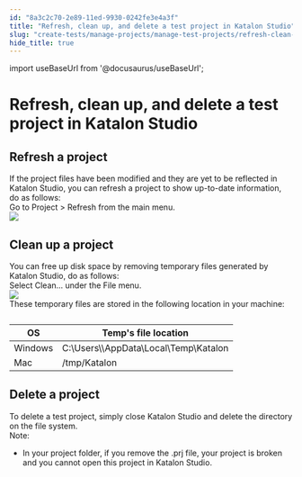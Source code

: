 ```yaml
---
id: "8a3c2c70-2e89-11ed-9930-0242fe3e4a3f"
title: "Refresh, clean up, and delete a test project in Katalon Studio"
slug: "create-tests/manage-projects/manage-test-projects/refresh-clean-up-and-delete-a-test-project-in-katalon-studio"
hide_title: true
---
```

import useBaseUrl from '@docusaurus/useBaseUrl';


# <a id="concept-2419" class="anchor_top_offset"/><a id="ariaid-title1" class="anchor_top_offset"/>Refresh, clean up, and delete a test project in Katalon Studio


## <a id="task-5108" class="anchor_top_offset"/>Refresh a project

<section xmlns="http://www.w3.org/1999/xhtml" className="section context">If the project files have been modified and they are yet to be reflected in <span className="ph">Katalon Studio</span>, you can refresh a project to show up-to-date information, do as follows:</section> 
<div xmlns="http://www.w3.org/1999/xhtml" className="li step p"><span className="ph cmd">Go to <span className="ph uicontrol">Project</span> &gt; <span className="ph uicontrol">Refresh</span> from the main menu.</span><div className="itemgroup stepxmp"><img className="image" width={300} src={useBaseUrl("/4aa74f20-34e4-11ed-9930-0242fe3e4a3f.png")} /></div></div>

## <a id="task-7188" class="anchor_top_offset"/>Clean up a project

<section xmlns="http://www.w3.org/1999/xhtml" className="section context">You can free up disk space by removing temporary files generated by <span className="ph">Katalon Studio</span>, do as follows:</section> 
<div xmlns="http://www.w3.org/1999/xhtml" className="li step p"><span className="ph cmd">Select <span className="ph uicontrol">Clean...</span> under the <span className="ph uicontrol">File</span> menu.</span><div className="itemgroup info"><img className="image" width={600} src={useBaseUrl("/64a360d0-34e4-11ed-9930-0242fe3e4a3f.png")} /></div><div className="itemgroup info">These temporary files are stored in the following location in your machine:</div><div className="itemgroup info"><table className="table anchor_top_offset" id="task-7188__48acabeb-fb75-45b5-8810-a01c1b8145c1"><caption /><colgroup><col style={{width: '50%'}} /><col style={{width: '50%'}} /></colgroup><thead className="thead"><tr className><th className="entry anchor_top_offset" id="task-7188__48acabeb-fb75-45b5-8810-a01c1b8145c1__entry__1">OS</th><th className="entry anchor_top_offset" id="task-7188__48acabeb-fb75-45b5-8810-a01c1b8145c1__entry__2">Temp's file location</th></tr></thead><tbody className="tbody"><tr className><td className="entry" headers="task-7188__48acabeb-fb75-45b5-8810-a01c1b8145c1__entry__1 task-7188__48acabeb-fb75-45b5-8810-a01c1b8145c1__entry__2 ">Windows</td><td className="entry" headers="task-7188__48acabeb-fb75-45b5-8810-a01c1b8145c1__entry__1 task-7188__48acabeb-fb75-45b5-8810-a01c1b8145c1__entry__2 "><span className="ph">C:\Users\\AppData\Local\Temp\Katalon</span></td></tr><tr className><td className="entry" headers="task-7188__48acabeb-fb75-45b5-8810-a01c1b8145c1__entry__1 task-7188__48acabeb-fb75-45b5-8810-a01c1b8145c1__entry__2 ">Mac</td><td className="entry" headers="task-7188__48acabeb-fb75-45b5-8810-a01c1b8145c1__entry__1 task-7188__48acabeb-fb75-45b5-8810-a01c1b8145c1__entry__2 "><span className="ph">/tmp/Katalon</span></td></tr></tbody></table></div></div>

## <a id="task-8857" class="anchor_top_offset"/>Delete a project

<div xmlns="http://www.w3.org/1999/xhtml" className="li step p"><span className="ph cmd">To delete a test project, simply close <span className="ph">Katalon Studio</span> and delete the directory on the file system.</span><div className="itemgroup info"><div className="note note note_note"><span className="note__title">Note:</span> <ul className="ul"><li className="li"><p className="p">In your project folder, if you remove the .prj file, your project is broken and you cannot open this project in Katalon Studio.</p></li></ul></div></div></div>
